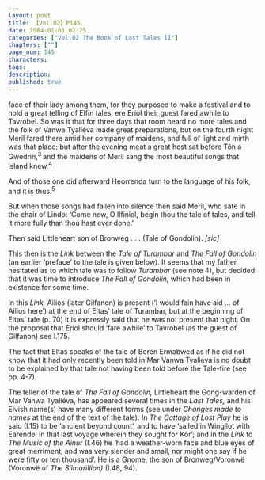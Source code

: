 ```yaml
---
layout: post
title: 【Vol.02】P145.
date: 1984-01-01 02:25
categories: ["Vol.02 The Book of Lost Tales II"]
chapters: [""]
page_num: 145
characters: 
tags: 
description: 
published: true
---
```


<p style="text-indent: 0;">
face of their lady among them, for they purposed to make a festival and to hold a great telling of Elfin tales, ere Eriol their guest fared awhile to Tavrobel. So was it that for three days that room heard no more tales and the folk of Vanwa Tyaliéva made great preparations, but on the fourth night Meril fared there amid her company of maidens, and full of light and mirth was that place; but after the evening meat a great host sat before Tôn a Gwedrin,<SUP>3 </SUP>and the maidens of Meril sang the most beautiful songs that island knew.<SUP>4</SUP>
</p>

And of those one did afterward Heorrenda turn to the language of his folk, and it is thus.<SUP>5</SUP>

But when those songs had fallen into silence then said Meril, who sate in the chair of Lindo: ‘Come now, O Ilfiniol, begin thou the tale of tales, and tell it more fully than thou hast ever done.’

Then said Littleheart son of Bronweg . . . (Tale of Gondolin). <I>[sic]</I>

This then is the <I>Link</I> between the <I>Tale of Turambar</I> and <I>The Fall of Gondolin</I> (an earlier ‘preface’ to the tale is given below). It seems that my father hesitated as to which tale was to follow <I>Turambar</I> (see note 4), but decided that it was time to introduce <I>The Fall of Gondolin,</I> which had been in existence for some time.

In this <I>Link,</I> Ailios (later Gilfanon) is present (‘I would fain have aid ... of Ailios here’) at the end of Eltas’ tale of Turambar, but at the beginning of Eltas’ tale (p. 70) it is expressly said that he was not present that night. On the proposal that Eriol should ‘fare awhile’ to Tavrobel (as the guest of Gilfanon) see I.175.

The fact that Eltas speaks of the tale of Beren Ermabwed as if he did not know that it had only recently been told in Mar Vanwa Tyaliéva is no doubt to be explained by that tale not having been told before the Tale-fire (see pp. 4-7).

The teller of the tale of <I>The Fall of Gondolin,</I> Littleheart the Gong-warden of Mar Vanwa Tyaliéva, has appeared several times in the <I>Last Tales,</I> and his Elvish name(s) have many different forms (see under <I>Changes made to names</I> at the end of the text of the tale). In <I>The Cottage of Lost Play</I> he is said (I.15) to be ‘ancient beyond count’, and to have ‘sailed in Wingilot with Earendel in that last voyage wherein they sought for Kôr’; and in the <I>Link</I> to <I>The Music of the Ainur</I> (I.46) he ‘had a weather-worn face and blue eyes of great merriment, and was very slender and small, nor might one say if he were fifty or ten thousand’. He is a Gnome, the son of Bronweg/Voronwë (Voronwë of <I>The Silmarillion)</I> (I.48, 94).

